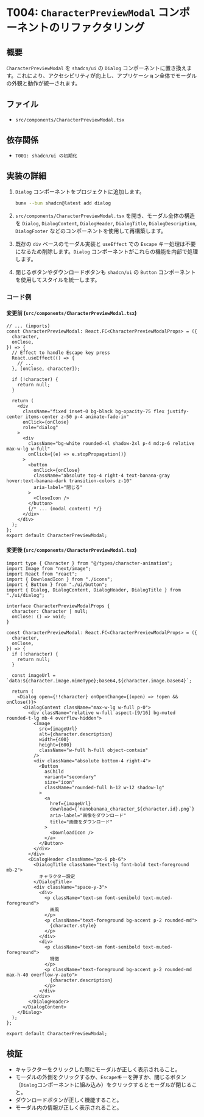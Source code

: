 # T004: `CharacterPreviewModal` コンポーネントのリファクタリング

## 概要

`CharacterPreviewModal` を `shadcn/ui` の `Dialog` コンポーネントに置き換えます。これにより、アクセシビリティが向上し、アプリケーション全体でモーダルの外観と動作が統一されます。

## ファイル

- `src/components/CharacterPreviewModal.tsx`

## 依存関係

- `T001: shadcn/ui の初期化`

## 実装の詳細

1.  `Dialog` コンポーネントをプロジェクトに追加します。

    ```bash
    bunx --bun shadcn@latest add dialog
    ```

2.  `src/components/CharacterPreviewModal.tsx` を開き、モーダル全体の構造を `Dialog`, `DialogContent`, `DialogHeader`, `DialogTitle`, `DialogDescription`, `DialogFooter` などのコンポーネントを使用して再構築します。

3.  既存の `div` ベースのモーダル実装と `useEffect` での `Escape` キー処理は不要になるため削除します。`Dialog` コンポーネントがこれらの機能を内部で処理します。

4.  閉じるボタンやダウンロードボタンも `shadcn/ui` の `Button` コンポーネントを使用してスタイルを統一します。

### コード例

#### 変更前 (`src/components/CharacterPreviewModal.tsx`)

```tsx
// ... (imports)
const CharacterPreviewModal: React.FC<CharacterPreviewModalProps> = ({
  character,
  onClose,
}) => {
  // Effect to handle Escape key press
  React.useEffect(() => {
    // ...
  }, [onClose, character]);

  if (!character) {
    return null;
  }

  return (
    <div
      className="fixed inset-0 bg-black bg-opacity-75 flex justify-center items-center z-50 p-4 animate-fade-in"
      onClick={onClose}
      role="dialog"
    >
      <div
        className="bg-white rounded-xl shadow-2xl p-4 md:p-6 relative max-w-lg w-full"
        onClick={(e) => e.stopPropagation()}
      >
        <button
          onClick={onClose}
          className="absolute top-4 right-4 text-banana-gray hover:text-banana-dark transition-colors z-10"
          aria-label="閉じる"
        >
          <CloseIcon />
        </button>
        {/* ... (modal content) */}
      </div>
    </div>
  );
};
export default CharacterPreviewModal;
```

#### 変更後 (`src/components/CharacterPreviewModal.tsx`)

```tsx
import type { Character } from "@/types/character-animation";
import Image from "next/image";
import React from "react";
import { DownloadIcon } from "./icons";
import { Button } from "./ui/button";
import { Dialog, DialogContent, DialogHeader, DialogTitle } from "./ui/dialog";

interface CharacterPreviewModalProps {
  character: Character | null;
  onClose: () => void;
}

const CharacterPreviewModal: React.FC<CharacterPreviewModalProps> = ({
  character,
  onClose,
}) => {
  if (!character) {
    return null;
  }

  const imageUrl = `data:${character.image.mimeType};base64,${character.image.base64}`;

  return (
    <Dialog open={!!character} onOpenChange={(open) => !open && onClose()}>
      <DialogContent className="max-w-lg w-full p-0">
        <div className="relative w-full aspect-[9/16] bg-muted rounded-t-lg mb-4 overflow-hidden">
          <Image
            src={imageUrl}
            alt={character.description}
            width={400}
            height={600}
            className="w-full h-full object-contain"
          />
          <div className="absolute bottom-4 right-4">
            <Button
              asChild
              variant="secondary"
              size="icon"
              className="rounded-full h-12 w-12 shadow-lg"
            >
              <a
                href={imageUrl}
                download={`nanobanana_character_${character.id}.png`}
                aria-label="画像をダウンロード"
                title="画像をダウンロード"
              >
                <DownloadIcon />
              </a>
            </Button>
          </div>
        </div>
        <DialogHeader className="px-6 pb-6">
          <DialogTitle className="text-lg font-bold text-foreground mb-2">
            キャラクター設定
          </DialogTitle>
          <div className="space-y-3">
            <div>
              <p className="text-sm font-semibold text-muted-foreground">
                画風
              </p>
              <p className="text-foreground bg-accent p-2 rounded-md">
                {character.style}
              </p>
            </div>
            <div>
              <p className="text-sm font-semibold text-muted-foreground">
                特徴
              </p>
              <p className="text-foreground bg-accent p-2 rounded-md max-h-40 overflow-y-auto">
                {character.description}
              </p>
            </div>
          </div>
        </DialogHeader>
      </DialogContent>
    </Dialog>
  );
};

export default CharacterPreviewModal;
```

## 検証

- キャラクターをクリックした際にモーダルが正しく表示されること。
- モーダルの外側をクリックするか、`Escape`キーを押すか、閉じるボタン（`Dialog`コンポーネントに組み込み）をクリックするとモーダルが閉じること。
- ダウンロードボタンが正しく機能すること。
- モーダル内の情報が正しく表示されること。
